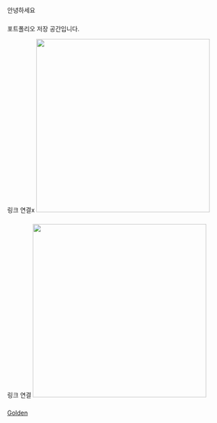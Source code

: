 안녕하세요 
###
포트폴리오 저장 공간입니다.

링크 연결x
<img src="https://blog.ko.playstation.com/tachyon/sites/9/2025/06/c2ab61e755c49976eadda33023076d425e9d8748.jpg?resize=1088%2C612&crop_strategy=smart&zoom=0.99"  width="400"/>

###

링크 연결
<a href="https://blog.ko.playstation.com/2025/06/09/20250609-genshin/"><img src="https://blog.ko.playstation.com/tachyon/sites/9/2025/06/c2ab61e755c49976eadda33023076d425e9d8748.jpg?resize=1088%2C612&crop_strategy=smart&zoom=0.99"  width="400"/></a>

###
<a href="https://www.youtube.com/watch?v=9_bTl2vvYQg&list=RD9_bTl2vvYQg&start_radio=1">Golden
